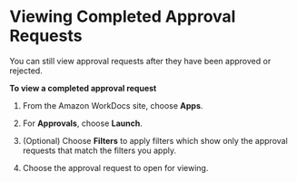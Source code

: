 # Viewing Completed Approval Requests<a name="view-approval"></a>

You can still view approval requests after they have been approved or rejected\.

**To view a completed approval request**

1. From the Amazon WorkDocs site, choose **Apps**\.

1. For **Approvals**, choose **Launch**\.

1. \(Optional\) Choose **Filters** to apply filters which show only the approval requests that match the filters you apply\.

1. Choose the approval request to open for viewing\.